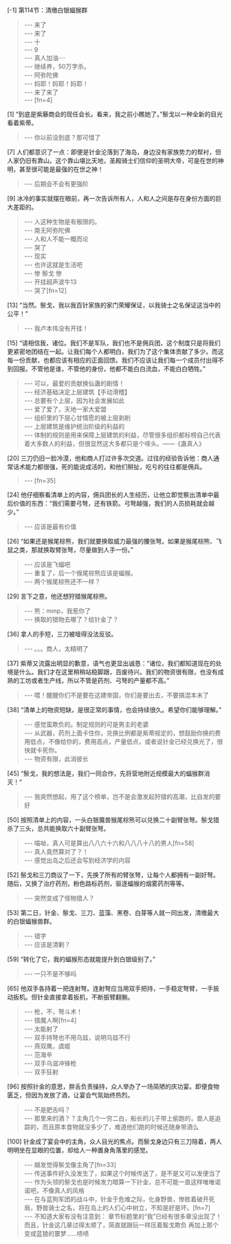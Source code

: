 
[-1] 第114节：清缴白银蝠猴群
>--- 来了<br>
>--- 来了<br>
>--- 十<br>
>--- 9<br>
>--- 真人加油····<br>
>--- 继续养，50万字杀。<br>
>--- 阿弥陀佛<br>
>--- 妈耶！妈耶！妈耶！<br>
>--- 来了来了<br>
>--- [fn=4]<br>

[1] “到底是紫藤商会的现任会长。看来，我之前小瞧她了。”鬃戈以一种全新的目光看着紫蒂。
>--- 你以前没到底？那可惜了<br>

[7] 人们都意识了一点：即便是针金沦落到了海岛，身边没有家族势力的帮衬，但人家仍旧有靠山。这个靠山堪比天地，圣殿骑士们信仰的圣明大帝，可是在世的神明，甚至很可能是最强的在世之神！
>--- 后期会不会有更强阶<br>

[9] 冰冷的事实就摆在眼前，再一次告诉所有人，人和人之间是存在身份方面的巨大差距的。
>--- 人这种生物是有极限的。<br>
>--- 南无阿弥陀佛<br>
>--- 人和人不能一概而论<br>
>--- 哭了<br>
>--- 现实<br>
>--- 也许这就是生活吧<br>
>--- 惨 鬃戈 惨<br>
>--- 开挂超声波牛13<br>
>--- 哭了[fn=12]<br>

[13] “当然。鬃戈，我以我百针家族的家门荣耀保证，以我骑士之名保证这当中的公平！”
>--- 我卢本伟没有开挂！<br>

[15] “请相信我，诸位。我们不是军队，我们也不是佣兵团，这个制度只是将我们更紧密地团结在一起。让我们每个人都明白，我们为了这个集体贡献了多少。而这每一份贡献，也都应该有相应的正面回馈。我们不应该让我们每一个成员付出得不到回报。不管他是谁，不管他的身份，他都不能白白流血，不能白白牺牲。”
>--- 可以，最爱的贡献换仙蛊的剧情！<br>
>--- 经济基础决定上层建筑【手动滑稽】<br>
>--- 总要有个上层，因为社会发展如此<br>
>--- 爱了爱了，天地一家大爱盟<br>
>--- 组织里的下层心甘情愿的被上层剥削<br>
>--- 上层建筑是维护统治阶级的利益的<br>
>--- 体制的规则是用来保障上层建筑的利益，尽管很多组织都标榜自己代表着大多数人的利益，但很显然这大多都只是个嗦头。——《蛊真人》<br>

[20] 三刀仍旧一脸冷漠，他和商人打过许多次交道。过往的经验告诉他：商人通常话术能力都很强，死的能说成活的，和他们掰扯，吃亏的往往都是佣兵。
>--- [fn=35]<br>

[24] 他仔细察看清单上的内容，佣兵团长的人生经历，让他立即觉察出清单中最后价值的东西：“我们需要弓弩，还有铁箭。弓弩越强，我们的人员损耗就会越少。”
>--- 应该是最有价值<br>

[26] “如果还是猴尾棕熊，我们就要换取威力最强的腰张弩。如果是猴尾棕熊、飞鼠之类，那就换取臂张弩，尽量做到人手一份。”
>--- 应该是飞蝠吧<br>
>--- 重复了，后一个猴尾棕熊应该是蝠猴。<br>
>--- 两个猴尾棕熊还不一样？<br>

[29] 言下之意，他还想狩猎猴尾棕熊。
>--- 熊：mmp，我惹你了<br>
>--- 换取的猎物去哪了？给针金了？<br>

[36] 拿人的手短，三刀被噎得没法反驳。
>--- 。。。商人，太精明了<br>

[37] 紫蒂又流露出明显的歉意，语气也更显出诚恳：“诸位，我们都知道现在的处境是什么。我们才在这里稍稍站稳脚跟，百废待兴。我们的物资很有限，也没有成熟的工坊或者生产线，所以不管是药剂、弓弩的产量都不高。”
>--- 喂！醒醒你们不是要在这建帝国，你们是要出去，不要搞混本末了<br>

[38] “清单上的物资短缺，是很正常的事情，也会持续很久。希望你们能够理解。”
>--- 感觉蛮欺负的。制定规则的可是男主的老婆<br>
>--- 从武器，药剂上面卡住你，兑换比例都是紫蒂规定的，想鼓励你换的费用低点，不像给你的，费用高点，产量低点，或者说针金已经兑换光了，很快就卡死你。<br>
>--- 物资有限，此消彼长<br>

[45] “鬃戈，我的想法是，我们一同合作，先将营地附近规模最大的蝠猴群消灭！”
>--- 我突然想起，用了这个榜单，岂不是会激发起狩猎的高潮，比自发的要好<br>

[50] 按照清单上的内容，一头白银魔兽猴尾棕熊可以兑换二十副臂张弩。鬃戈猎杀了三头，总共能换取六十副臂张弩。
>--- 喵呦，真人可是算出八八六十六和八八八十八的男人[fn=58]<br>
>--- 真人竟然算对了？！<br>
>--- 感觉出岛之后还会写到经济学的内容<br>

[52] 鬃戈和三刀商议了一下，先换了所有的臂张弩，让每个人都拥有一副好弩。随后，又换了治疗药剂，粉色路标药剂，驱逐蝠猴的烟雾药剂等等。
>--- 突然变成了怪物猎人？<br>

[53] 第二日，针金、鬃戈、三刀、蓝藻、黑卷、白芽等人就一同出发，清缴最大的白银蝠猴兽群。
>--- 错字<br>
>--- 应该是清剿？<br>

[59] “转化了它，我的蝠猴形态就能提升到白银级别了。”
>--- 一只不是不够吗<br>

[65] 他双手各持着一把连射弩。连射弩应当用双手把持，一手稳定弩臂，一手扳动扳机。但针金直接拿着扳机，不断振臂翻腕。
>--- 枪，不，弩斗术！<br>
>--- 猎魔人啊[fn=4]<br>
>--- 太能射了<br>
>--- 双手持弩也不用乌兹，说明乌兹不行<br>
>--- 燕双鹰，虞姬<br>
>--- 范海辛<br>
>--- 双手乌滋冲锋枪<br>
>--- 双手狂射<br>

[96] 按照针金的意思，胖舌负责操持，众人举办了一场简陋的庆功宴。即便食物匮乏，但因为发放了酒，让宴会气氛始终热烈。
>--- 不是肥舌吗？<br>
>--- 那里来的酒？？主角几个一穷二白，船长的儿子带上偷跑的，兽人是追踪的，而且原本食物就没多少了，难道他们跑的时候还随身带酒么<br>

[100] 针金成了宴会中的主角，众人目光的焦点。而鬃戈身边只有三刀陪着，两人明明坐在显眼的位置，却给人一种置身角落里的感觉。
>--- 越发觉得鬃戈像主角了[fn=33]<br>
>--- 传送事件好久没发生了，如果这个时候传送了，是不是又可以发便当了<br>
>--- 作为头领的鬃戈也是时候发力暗算一下针金，总不可能一直这样唯唯诺诺吧，不像真人的风格<br>
>--- 在与蓝狗军团的战斗中，针金于危难之际，化身野兽，惨胜着破开死局，野兽骑士之名，将在岛上的人们心中树立，不知是好是坏。[fn=7]<br>
>--- 不知道大家有没有注意到：
章节标题里的“我”已经有很多章没出现了！
而且，针金这几章过得太顺了，简直就跟玩一样压着鬓戈欺负
再加上那个变成蓝狼的噩梦……啧啧<br>
